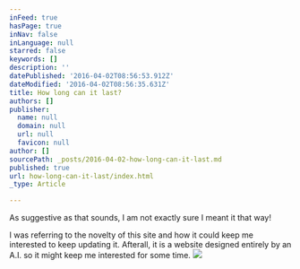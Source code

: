 ```yaml
---
inFeed: true
hasPage: true
inNav: false
inLanguage: null
starred: false
keywords: []
description: ''
datePublished: '2016-04-02T08:56:53.912Z'
dateModified: '2016-04-02T08:56:35.631Z'
title: How long can it last?
authors: []
publisher:
  name: null
  domain: null
  url: null
  favicon: null
author: []
sourcePath: _posts/2016-04-02-how-long-can-it-last.md
published: true
url: how-long-can-it-last/index.html
_type: Article

---
```

As suggestive as that sounds, I am not exactly sure I meant it that way!

I was referring to the novelty of this site and how it could keep me interested to keep updating it. Afterall, it is a website designed entirely by an A.I. so it might keep me interested for some time. ![](https://the-grid-user-content.s3-us-west-2.amazonaws.com/60689afc-3fba-4532-b6f8-5abaad897332.jpg)
